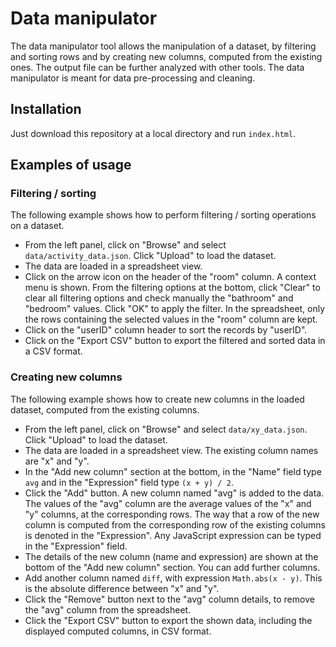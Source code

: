 # Data manipulator

The data manipulator tool allows the manipulation of a dataset, by filtering and sorting rows and by creating new columns, computed from the existing ones. The output file can be further analyzed with other tools. The data manipulator is meant for data pre-processing and cleaning.

## Installation

Just download this repository at a local directory and run `index.html`.

## Examples of usage

### Filtering / sorting

The following example shows how to perform filtering / sorting operations on a dataset.

* From the left panel, click on "Browse" and select `data/activity_data.json`. Click "Upload" to load the dataset.
* The data are loaded in a spreadsheet view.
* Click on the arrow icon on the header of the "room" column. A context menu is shown. From the filtering options at the bottom, click "Clear" to clear all filtering options and check manually the "bathroom" and "bedroom" values. Click "OK" to apply the filter. In the spreadsheet, only the rows containing the selected values in the "room" column are kept.
* Click on the "userID" column header to sort the records by "userID".
* Click on the "Export CSV" button to export the filtered and sorted data in a CSV format.

### Creating new columns

The following example shows how to create new columns in the loaded dataset, computed from the existing columns.

* From the left panel, click on "Browse" and select `data/xy_data.json`. Click "Upload" to load the dataset.
* The data are loaded in a spreadsheet view. The existing column names are "x" and "y".
* In the "Add new column" section at the bottom, in the "Name" field type `avg` and in the "Expression" field type `(x + y) / 2`.
* Click the "Add" button. A new column named "avg" is added to the data. The values of the "avg" column are the average values of the "x" and "y" columns, at the corresponding rows. The way that a row of the new column is computed from the corresponding row of the existing columns is denoted in the "Expression". Any JavaScript expression can be typed in the "Expression" field.
* The details of the new column (name and expression) are shown at the bottom of the "Add new column" section. You can add further columns.
* Add another column named `diff`, with expression `Math.abs(x - y)`. This is the absolute difference between "x" and "y".
* Click the "Remove" button next to the "avg" column details, to remove the "avg" column from the spreadsheet.
* Click the "Export CSV" button to export the shown data, including the displayed computed columns, in CSV format.
